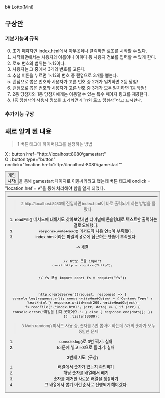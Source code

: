 b# Lotto(Mini)
## 구상안
### 기본기능과 규칙
0. 초기 페이지인 index.html에서 아무곳이나 클릭하면 로또를 시작할 수 있다.
1. 시작화면에서는 사용자의 이름이나 아이디 등 사용자 정보를 입력할 수 있게 한다.
2. 로또 번호의 범위는 1~15이다.
3. 사용자는 그 중에서 3개의 번호를 고른다.
4. 추첨 버튼을 누르면 1~15의 번호 중 랜덤으로 3개를 뽑는다.
5. 랜덤으로 뽑은 번호와 사용자가 고른 번호 중 2개가 일치하면 2등 당첨!
6. 랜덤으로 뽑은 번호와 사용자가 고른 번호 중 3개가 모두 일치하면 1등 당첨!
7. 2등 당첨자와 1등 당첨자에게는 이동할 수 있는 특수 페이지 링크를 제공한다.
8. 1등 당첨자의 사용자 정보를 초기화면에 "n회 로또 당첨자"라고 표시한다.

### 추가기능 구상

## 새로 알게 된 내용
> 1 버튼 태그에 하이퍼링크를 설정하는 방법

  X : button href="http://localhost:8080/gamestart"</br>
  O : button type="button" onclick="location.href='http://localhost:8080/gamestart'"

  
  <code><button href="http://localhost:8080/gamestart">게임 시작!</button></code>을 통해 gamestart 페이지로 이동시키려고 했는데 버튼 태그에 onclick = "location.href = `#`"을 통해 처리해야 함을 알게 되었다.
  <button type="button" onclick="location.href='http://localhost:8080/gamestart'">

---
> 2 http://localhost:8080에 진입하면 index.html이 바로 출력되게 하는 방법을 몰랐다.

  1) readFile() 메서드에 대해서도 찾아보았지만 터미널에 콘솔형태로 텍스트만 출력하는 걸로 오해했다.
  2) response.writeHead() 메서드의 사용 연습이 부족했다.
  3) index.html이라는 파일의 경로에 접근하는 연습이 부족했다.

  -> 해결 
  
<code>
// http 모듈 import
const http = require("http");

// fs 모듈 import
const fs = require("fs");

http.createServer((request, response) => {
  console.log(request.url);
  const writeHeadObject = {'Content-Type' : 'text/html'}
  response.writeHead(200, writeHeadObject);
  fs.readFile("./index.html", (err, data) => {
    if (err) {
      console.error("파일을 읽지 못했어요.")
    }
    else { response.end(data)};
  })
})
.listen(8080);
</code>

> 3 Math.random() 메서드 사용 중, 숫자를 3번 뽑아야 하는데 3개의 숫자가 모두 동일한 문제

1) console.log()로 3번 찍기: 실패
2) for문에 넣고 i<3으로 돌리기: 실패

3번째 시도: (구상)
  1. 배열에서 숫자가 있는지 확인하기
  2. 해당 숫자를 배열에서 빼기
  3. 숫자를 제거한 새로운 배열을 생성하기
  4. 그 배열에서 뽑기
이런 순서로 진행되게 해야겠다.